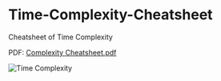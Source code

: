 # Time-Complexity-Cheatsheet
Cheatsheet of Time Complexity

PDF: [Complexity Cheatsheet.pdf](https://github.com/shreysomu/Time-Complexity-Cheatsheet/files/8239983/Complexity.Cheatsheet.pdf)

![Time Complexity](https://user-images.githubusercontent.com/54596226/158069183-1fbb163e-5983-4a9c-b845-bac9808b7ce9.jpg)

